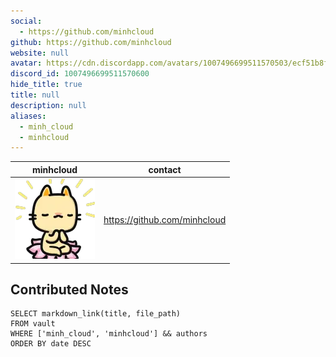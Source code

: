```yaml
---
social: 
  - https://github.com/minhcloud
github: https://github.com/minhcloud
website: null
avatar: https://cdn.discordapp.com/avatars/1007496699511570503/ecf51b8fe204d894b1ef5328983cfd31
discord_id: 1007496699511570600
hide_title: true
title: null
description: null
aliases: 
  - minh_cloud
  - minhcloud
---
```

<div class="profile"/>

| minhcloud                                                                                                   | contact                      |
| ----------------------------------------------------------------------------------------------------------- | ---------------------------- |
| ![](assets/minhcloud_ecf51b8fe204d894b1ef5328983cfd31.webp) | https://github.com/minhcloud |

## Contributed Notes

```dsql-list
SELECT markdown_link(title, file_path)
FROM vault
WHERE ['minh_cloud', 'minhcloud'] && authors
ORDER BY date DESC
```
